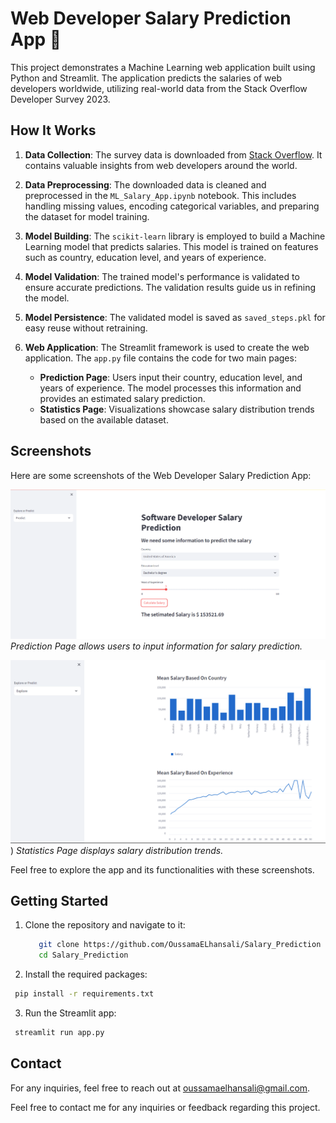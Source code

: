 # Web Developer Salary Prediction App :money_with_wings:

This project demonstrates a Machine Learning web application built using Python and Streamlit. The application predicts the salaries of web developers worldwide, utilizing real-world data from the Stack Overflow Developer Survey 2023.

## How It Works

1. **Data Collection**: The survey data is downloaded from [Stack Overflow](https://stackoverflow.com/). It contains valuable insights from web developers around the world.

2. **Data Preprocessing**: The downloaded data is cleaned and preprocessed in the `ML_Salary_App.ipynb` notebook. This includes handling missing values, encoding categorical variables, and preparing the dataset for model training.

3. **Model Building**: The `scikit-learn` library is employed to build a Machine Learning model that predicts salaries. This model is trained on features such as country, education level, and years of experience.

4. **Model Validation**: The trained model's performance is validated to ensure accurate predictions. The validation results guide us in refining the model.

5. **Model Persistence**: The validated model is saved as `saved_steps.pkl` for easy reuse without retraining.

6. **Web Application**: The Streamlit framework is used to create the web application. The `app.py` file contains the code for two main pages:
   - **Prediction Page**: Users input their country, education level, and years of experience. The model processes this information and provides an estimated salary prediction.
   - **Statistics Page**: Visualizations showcase salary distribution trends based on the available dataset.


## Screenshots

Here are some screenshots of the Web Developer Salary Prediction App:

![Prediction Page](Screenshots/Predict_Page.png)
*Prediction Page allows users to input information for salary prediction.*

![Explore Page](Screenshots/Explore.png))
*Statistics Page displays salary distribution trends.*

Feel free to explore the app and its functionalities with these screenshots.


## Getting Started

1. Clone the repository and navigate to it:
   ```sh
      git clone https://github.com/OussamaELhansali/Salary_Prediction
      cd Salary_Prediction
   ```
2. Install the required packages:
  ```sh
   pip install -r requirements.txt
  ```
3. Run the Streamlit app:
  ```sh
   streamlit run app.py
  ```
## Contact

For any inquiries, feel free to reach out at [oussamaelhansali@gmail.com](mailto:oussamaelhansali@gmail.com).

Feel free to contact me for any inquiries or feedback regarding this project.
